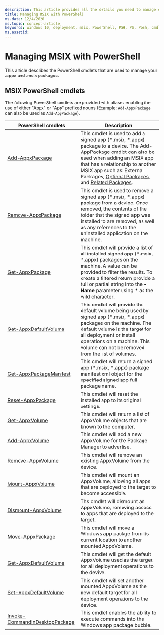 ```yaml
---
description: This article provides all the details you need to manage deploying you MSIX applications in an enteroprise environment.  This article is targeted at enterprise and IT developers.
title: Managing MSIX with PowerShell
ms.date: 12/4/2020
ms.topic: concept-article
keywords: windows 10, deployment, msix, PowerShell, PSH, PS, PoSh, cmdlets
ms.assetid:  
---
```


# Managing MSIX with PowerShell
This article describes the PowerShell cmdlets that are used to manage your .appx and .msix packages.

## MSIX PowerShell cmdlets
The following PowerShell cmdlets are provided with aliases enabling the use of either "Appx" or "App" prefixed nouns (Example: `Add-AppxPackage` can also be used as `Add-AppPackage`).

| PowerShell cmdlets | Description |
|-------------------|-------------|
| [Add-AppxPackage](/powershell/module/appx/add-appxpackage) | This cmdlet is used to add a signed app (*.msix, *.appx) package to a device. The Add-AppPackage cmdlet can also be used when adding an MSIX app that has a relationship to another MSIX app such as: External Packages, [Optional Packages](../package/optional-packages.md), and [Related Packages](../package/optional-packages.md). |
| [Remove-AppxPackage](/powershell/module/appx/remove-appxpackage) | This cmdlet is used to remove a signed app (*.msix, *.appx) package from a device. Once removed, the contents of the folder that the signed app was installed to are removed, as well as any references to the uninstalled application on the machine. |
| [Get-AppxPackage](/powershell/module/appx/get-appxpackage) | This cmdlet will provide a list of all installed signed app (*.msix, *.appx) packages on the machine. A value can be provided to filter the results. To create a filtered return provide a full or partial string into the **-Name** parameter using * as the wild character. |
| [Get-AppxDefaultVolume](/powershell/module/appx/get-appxdefaultvolume) | This cmdlet will provide the default volume being used by signed app (*.msix, *.appx) packages on the machine. The default volume is the target for all deployment or install operations on a machine. This volume can not be removed from the list of volumes. |
| [Get-AppxPackageManifest](/powershell/module/appx/get-appxpackagemanifest) | This cmdlet will return a signed app (*.msix, *.appx) package manifest xml object for the specified signed app full package name. |
| [Reset-AppxPackage](/powershell/module/appx/reset-appxpackage) | This cmdlet will reset the installed app to its original settings. |
| [Get-AppxVolume](/powershell/module/appx/get-appxvolume) | This cmdlet will return a list of AppxVolume objects that are known to the computer. |
| [Add-AppxVolume](/powershell/module/appx/add-appxvolume) | This cmdlet will add a new AppxVolume for the Package Manager to advertise. |
| [Remove-AppxVolume](/powershell/module/appx/remove-appxvolume) | This cmdlet will remove an existing AppxVolume from the device. |
| [Mount-AppxVolume](/powershell/module/appx/mount-appxvolume) | This cmdlet will mount an AppxVolume, allowing all apps that are deployed to the target to become accessible. |
| [Dismount-AppxVolume](/powershell/module/appx/dismount-appxvolume) | Ths cmdlet will dismount an AppxVolume, removing access to apps that are deployed to the target. |
| [Move-AppxPackage](/powershell/module/appx/move-appxpackage) | This cmdlet will move a Windows app packge from its current location to another mounted AppxVolume. |
| [Get-AppxDefaultVolume](/powershell/module/appx/get-appxdefaultvolume) | This cmdlet will get the default AppxVolume used as the target for all deployment operations to the devive. |
| [Set-AppxDefaultVolume](/powershell/module/appx/set-appxdefaultvolume) | This cmdlet will set another mounted AppxVolume as the new default target for all deployment operations to the device. |
| [Invoke-CommandInDesktopPackage](/powershell/module/appx/invoke-commandindesktoppackage) | This cmdlet enables the ability to execute commands into the Windows app package bubble. |
